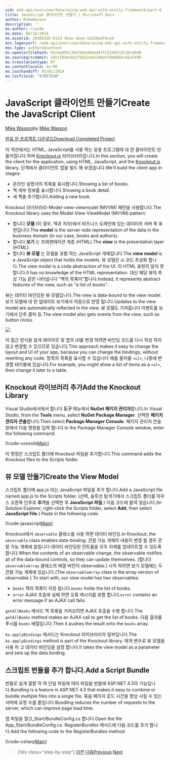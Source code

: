 ```yaml
---
uid: web-api/overview/data/using-web-api-with-entity-framework/part-6
title: JavaScript 클라이언트 만들기 | Microsoft Docs
author: MikeWasson
description: ''
ms.author: riande
ms.date: 06/16/2014
ms.assetid: 20360326-b123-4b1e-abae-1d350edf4ce4
msc.legacyurl: /web-api/overview/data/using-web-api-with-entity-framework/part-6
msc.type: authoredcontent
ms.openlocfilehash: b5cb4d93c30ef80a48da48ffc51dd51411b1d0d0
ms.sourcegitcommit: 24b1f6decbb17bb22a45166e5fdb0845c65af498
ms.translationtype: MT
ms.contentlocale: ko-KR
ms.lasthandoff: 03/01/2019
ms.locfileid: "57057530"
---
```

<a name="create-the-javascript-client"></a><span data-ttu-id="fc36c-102">JavaScript 클라이언트 만들기</span><span class="sxs-lookup"><span data-stu-id="fc36c-102">Create the JavaScript Client</span></span>
====================
<span data-ttu-id="fc36c-103">[Mike Wasson](https://github.com/MikeWasson)</span><span class="sxs-lookup"><span data-stu-id="fc36c-103">by [Mike Wasson](https://github.com/MikeWasson)</span></span>

[<span data-ttu-id="fc36c-104">완료 된 프로젝트 다운로드</span><span class="sxs-lookup"><span data-stu-id="fc36c-104">Download Completed Project</span></span>](https://github.com/MikeWasson/BookService)

<span data-ttu-id="fc36c-105">이 섹션에서는 HTML, JavaScript를 사용 하는 응용 프로그램에 대 한 클라이언트 만들어집니다 하며 [Knockout.js](http://knockoutjs.com/) 라이브러리입니다.</span><span class="sxs-lookup"><span data-stu-id="fc36c-105">In this section, you will create the client for the application, using HTML, JavaScript, and the [Knockout.js](http://knockoutjs.com/) library.</span></span> <span data-ttu-id="fc36c-106">단계에서 클라이언트 앱을 빌드 해 보겠습니다.</span><span class="sxs-lookup"><span data-stu-id="fc36c-106">We'll build the client app in stages:</span></span>

- <span data-ttu-id="fc36c-107">온라인 설명서의 목록을 표시합니다.</span><span class="sxs-lookup"><span data-stu-id="fc36c-107">Showing a list of books.</span></span>
- <span data-ttu-id="fc36c-108">책 세부 정보를 표시합니다.</span><span class="sxs-lookup"><span data-stu-id="fc36c-108">Showing a book detail.</span></span>
- <span data-ttu-id="fc36c-109">새 책을 추가합니다.</span><span class="sxs-lookup"><span data-stu-id="fc36c-109">Adding a new book.</span></span>

<span data-ttu-id="fc36c-110">Knockout 라이브러리-Model-view-viewmodel (MVVM) 패턴을 사용합니다.</span><span class="sxs-lookup"><span data-stu-id="fc36c-110">The Knockout library uses the Model-View-ViewModel (MVVM) pattern:</span></span>

- <span data-ttu-id="fc36c-111">합니다 **모델** (이 경우, 책과 저자)에서 비즈니스 도메인에 있는 데이터의 서버 쪽 표현입니다.</span><span class="sxs-lookup"><span data-stu-id="fc36c-111">The **model** is the server-side representation of the data in the business domain (in our case, books and authors).</span></span>
- <span data-ttu-id="fc36c-112">합니다 **보기** 는 프레젠테이션 계층 (HTML).</span><span class="sxs-lookup"><span data-stu-id="fc36c-112">The **view** is the presentation layer (HTML).</span></span>
- <span data-ttu-id="fc36c-113">합니다 **뷰 모델** 는 모델을 포함 하는 JavaScript 개체입니다.</span><span class="sxs-lookup"><span data-stu-id="fc36c-113">The **view model** is a JavaScript object that holds the models.</span></span> <span data-ttu-id="fc36c-114">뷰 모델은 ui 코드 추상화 합니다.</span><span class="sxs-lookup"><span data-stu-id="fc36c-114">The view model is a code abstraction of the UI.</span></span> <span data-ttu-id="fc36c-115">이 HTML 표현의 알지 못합니다.</span><span class="sxs-lookup"><span data-stu-id="fc36c-115">It has no knowledge of the HTML representation.</span></span> <span data-ttu-id="fc36c-116">대신 해당 뷰의 추상 기능 같은 나타냅니다 &quot;책의 목록이&quot;합니다.</span><span class="sxs-lookup"><span data-stu-id="fc36c-116">Instead, it represents abstract features of the view, such as &quot;a list of books&quot;.</span></span>

<span data-ttu-id="fc36c-117">뷰는 데이터 바인딩된 뷰 모델입니다.</span><span class="sxs-lookup"><span data-stu-id="fc36c-117">The view is data-bound to the view model.</span></span> <span data-ttu-id="fc36c-118">보기 모델에 대 한 업데이트 보기에서 자동으로 반영 됩니다.</span><span class="sxs-lookup"><span data-stu-id="fc36c-118">Updates to the view model are automatically reflected in the view.</span></span> <span data-ttu-id="fc36c-119">뷰 모델도 가져옵니다 이벤트를 보기에서 단추 클릭 등.</span><span class="sxs-lookup"><span data-stu-id="fc36c-119">The view model also gets events from the view, such as button clicks.</span></span>

![](part-6/_static/image1.png)

<span data-ttu-id="fc36c-120">이 접근 방식을 쉽게 레이아웃 및 앱의 UI를 변경 하려면 바인딩 코드를 다시 작성 하지 않고 변경할 수 있으므로 있습니다.</span><span class="sxs-lookup"><span data-stu-id="fc36c-120">This approach makes it easy to change the layout and UI of your app, because you can change the bindings, without rewriting any code.</span></span> <span data-ttu-id="fc36c-121">항목의 목록을 표시할 수 있습니다 예를 들어를 `<ul>`, 나중에 변경할 테이블에 있습니다.</span><span class="sxs-lookup"><span data-stu-id="fc36c-121">For example, you might show a list of items as a `<ul>`, then change it later to a table.</span></span>

## <a name="add-the-knockout-library"></a><span data-ttu-id="fc36c-122">Knockout 라이브러리 추가</span><span class="sxs-lookup"><span data-stu-id="fc36c-122">Add the Knockout Library</span></span>

<span data-ttu-id="fc36c-123">Visual Studio에서에서 합니다 **도구** 메뉴에서 **NuGet 패키지 관리자**합니다.</span><span class="sxs-lookup"><span data-stu-id="fc36c-123">In Visual Studio, from the **Tools** menu, select **NuGet Package Manager**.</span></span> <span data-ttu-id="fc36c-124">선택한 **패키지 관리자 콘솔**합니다.</span><span class="sxs-lookup"><span data-stu-id="fc36c-124">Then select **Package Manager Console**.</span></span> <span data-ttu-id="fc36c-125">패키지 관리자 콘솔 창에서 다음 명령을 입력 합니다.</span><span class="sxs-lookup"><span data-stu-id="fc36c-125">In the Package Manager Console window, enter the following command:</span></span>

[!code-console[Main](part-6/samples/sample1.cmd)]

<span data-ttu-id="fc36c-126">이 명령은 스크립트 폴더에 Knockout 파일을 추가합니다.</span><span class="sxs-lookup"><span data-stu-id="fc36c-126">This command adds the Knockout files to the Scripts folder.</span></span>

## <a name="create-the-view-model"></a><span data-ttu-id="fc36c-127">뷰 모델 만들기</span><span class="sxs-lookup"><span data-stu-id="fc36c-127">Create the View Model</span></span>

<span data-ttu-id="fc36c-128">스크립트 폴더에 app.js 라는 JavaScript 파일을 추가 합니다.</span><span class="sxs-lookup"><span data-stu-id="fc36c-128">Add a JavaScript file named app.js to the Scripts folder.</span></span> <span data-ttu-id="fc36c-129">(선택, 솔루션 탐색기에서 스크립트 폴더를 마우스 오른쪽 단추로 **추가**을 선택한 후 **JavaScript 파일**.) 다음 코드에 붙여 넣습니다.</span><span class="sxs-lookup"><span data-stu-id="fc36c-129">(In Solution Explorer, right-click the Scripts folder, select **Add**, then select **JavaScript File**.) Paste in the following code:</span></span>

[!code-javascript[Main](part-6/samples/sample2.js)]

<span data-ttu-id="fc36c-130">Knockout에서 `observable` 클래스를 사용 하면 데이터 바인딩.</span><span class="sxs-lookup"><span data-stu-id="fc36c-130">In Knockout, the `observable` class enables data-binding.</span></span> <span data-ttu-id="fc36c-131">관찰 가능 개체의 내용이 변경 될 경우 관찰 가능 개체에 알립니다 데이터 바인딩된 컨트롤을 모두 자체를 업데이트할 수 있도록 합니다.</span><span class="sxs-lookup"><span data-stu-id="fc36c-131">When the contents of an observable change, the observable notifies all of the data-bound controls, so they can update themselves.</span></span> <span data-ttu-id="fc36c-132">(합니다 `observableArray` 클래스의 배열 버전이 *observable*.) 시작 하려면 보기 모델에는 두 관찰 가능 개체에 있습니다.</span><span class="sxs-lookup"><span data-stu-id="fc36c-132">(The `observableArray` class is the array version of *observable*.) To start with, our view model has two observables:</span></span>

- <span data-ttu-id="fc36c-133">`books` 책의 목록이 저장 됩니다.</span><span class="sxs-lookup"><span data-stu-id="fc36c-133">`books` holds the list of books.</span></span>
- <span data-ttu-id="fc36c-134">`error` AJAX 호출에 실패 하면 오류 메시지를 포함 합니다.</span><span class="sxs-lookup"><span data-stu-id="fc36c-134">`error` contains an error message if an AJAX call fails.</span></span>

<span data-ttu-id="fc36c-135">`getAllBooks` 메서드 책 목록을 가져오려면 AJAX 호출을 수행 합니다.</span><span class="sxs-lookup"><span data-stu-id="fc36c-135">The `getAllBooks` method makes an AJAX call to get the list of books.</span></span> <span data-ttu-id="fc36c-136">다음 결과를 푸시를 `books` 배열입니다.</span><span class="sxs-lookup"><span data-stu-id="fc36c-136">Then it pushes the result onto the `books` array.</span></span>

<span data-ttu-id="fc36c-137">`ko.applyBindings` 메서드는 Knockout 라이브러리의 일부입니다.</span><span class="sxs-lookup"><span data-stu-id="fc36c-137">The `ko.applyBindings` method is part of the Knockout library.</span></span> <span data-ttu-id="fc36c-138">매개 변수로 뷰 모델을 사용 하 고 데이터 바인딩을 설정 합니다.</span><span class="sxs-lookup"><span data-stu-id="fc36c-138">It takes the view model as a parameter and sets up the data binding.</span></span>

## <a name="add-a-script-bundle"></a><span data-ttu-id="fc36c-139">스크립트 번들을 추가 합니다.</span><span class="sxs-lookup"><span data-stu-id="fc36c-139">Add a Script Bundle</span></span>

<span data-ttu-id="fc36c-140">번들로 쉽게 결합 하 여 단일 파일에 여러 파일을 번들에 ASP.NET 4.5의 기능입니다.</span><span class="sxs-lookup"><span data-stu-id="fc36c-140">Bundling is a feature in ASP.NET 4.5 that makes it easy to combine or bundle multiple files into a single file.</span></span> <span data-ttu-id="fc36c-141">묶음 페이지 로드 시간을 향상 시킬 수 있는 서버에 요청 수를 줄입니다.</span><span class="sxs-lookup"><span data-stu-id="fc36c-141">Bundling reduces the number of requests to the server, which can improve page load time.</span></span>

<span data-ttu-id="fc36c-142">앱 파일을 열고\_Start/BundleConfig.cs 합니다.</span><span class="sxs-lookup"><span data-stu-id="fc36c-142">Open the file App\_Start/BundleConfig.cs.</span></span> <span data-ttu-id="fc36c-143">RegisterBundles 메서드에 다음 코드를 추가 합니다.</span><span class="sxs-lookup"><span data-stu-id="fc36c-143">Add the following code to the RegisterBundles method.</span></span>

[!code-csharp[Main](part-6/samples/sample3.cs)]

> [!div class="step-by-step"]
> <span data-ttu-id="fc36c-144">[이전](part-5.md)
> [다음](part-7.md)</span><span class="sxs-lookup"><span data-stu-id="fc36c-144">[Previous](part-5.md)
[Next](part-7.md)</span></span>
